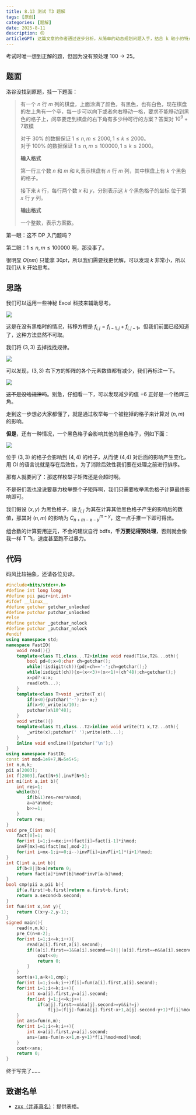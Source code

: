 ```yaml
---
title: 8.13 测试 T3 题解
tags: [原创]
categories: [题解]
date: 2025-8-11
description: 😠
articleGPT: 这篇文章的作者通过逐步分析，从简单的动态规划问题入手，结合 k 较小的特点，最终推导出用容斥原理和组合数学解决问题的思路，强调了预处理组合数的重要性。
---
```


考试时唯一想到正解的题，但因为没有预处理 $100\to 25$。

## 题面

洛谷没找到原题，挂一下题面：

> 有一个 $n$ 行 $m$ 列的棋盘，上面涂满了颜色，有黑色，也有白色，现在棋盘的左上角有一个卒，每一步可以向下或者向右移动一格，要求不能移动到黑色的格子上，问卒要走到棋盘的右下角有多少种可行的方案？答案对 $10^9+7$取模
> 
> 对于 $30\%$ 的数据保证 $1\le n,m\le 2000,1\le k \le 2000$。  
> 对于 $100\%$ 的数据保证 $1 \le n,m \le 100000, 1 \le k \le 2000$。
> 
> **输入格式**
> 
> 第一行三个数 $n$ 和 $m$ 和 $k$,表示棋盘有 $n$ 行 $m$ 列，其中棋盘上有 $k$ 个黑色的格子。
> 
> 接下来 $k$ 行，每行两个数 $x$ 和 $y$，分别表示这 $k$ 个黑色格子的坐标 位于第 $x$ 行 $y$ 列。
> 
> **输出格式**
> 
> 一个整数，表示方案数。

第一眼：这不 DP 入门题吗？

第二眼：$1 \le n,m \le 100000$ 啊，那没事了。

很明显 $O(nm)$ 只能拿 $30pt$，所以我们需要找更优解，可以发现 $k$ 非常小，所以我们从 $k$ 开始思考。

## 思路

我们可以运用一些神秘 Excel 科技来辅助思考。

![](https://cdn.luogu.com.cn/upload/image_hosting/vr7dgdcv.png)

这是在没有黑格时的情况，转移方程是 $f_{i,j}=f_{i-1,j}+f_{i,j-1}$。但我们前面已经知道了，这种方法显然不可取。

我们将 $(3,3)$ 去掉找找规律。

![](https://cdn.luogu.com.cn/upload/image_hosting/kuf6rqh9.png)

可以发现，$(3,3)$ 右下方的矩阵的各个元素数值都有减少，我们再标注一下。

![](https://cdn.luogu.com.cn/upload/image_hosting/w83v54qo.png)

~~这不是没啥规律吗~~。别急，仔细看一下，可以发现减少的值 $\div 6$ 正好是一个杨辉三角。

走到这一步想必大家都懂了，就是通过枚举每一个被挖掉的格子来计算对 $(n,m)$ 的影响。

**但是**，还有一种情况，一个黑色格子会影响其他的黑色格子，例如下面：

![](https://cdn.luogu.com.cn/upload/image_hosting/b4t2m60u.png)

位于 $(3,3)$ 的格子会影响到 $(4,4)$ 的格子，从而使 (4,4) 对后面的影响产生变化，用 OI 的语言说就是存在后效性，为了消除后效性我们要在处理之前进行排序。

那有人就要问了：那这样枚举子矩阵还是会超时啊。

不是哥们我也没说要暴力枚举整个子矩阵啊，我们只需要枚举黑色格子计算最终影响即可。

我们假设 $(x,y)$ 为黑色格子，设 $f_{i,j}$ 为其在计算其他黑色格子产生的影响后的数值，那其对 $(n,m)$ 的影响为 $C_{n+m-x-y}^{m-y}$，这一点手推一下即可得出。

组合数的计算要用逆元，不会的建议自行 bdfs，**千万要记得预处理**，否则就会像我一样 T 飞，速度甚至跑不过暴力。

## 代码

码风比较抽象，还请各位见谅。

```cpp
#include<bits/stdc++.h>
#define int long long
#define pii pair<int,int>
#ifdef __linux__
#define getchar getchar_unlocked
#define putchar putchar_unlocked
#else
#define getchar _getchar_nolock
#define putchar _putchar_nolock
#endif
using namespace std;
namespace FastIO{
	void read(){}
	template<class T1,class...T2>inline void read(T1&x,T2&...oth){
		bool pd=0;x=0;char ch=getchar();
		while(!isdigit(ch)){pd|=ch=='-';ch=getchar();}
		while(isdigit(ch)){x=(x<<3)+(x<<1)+(ch^48);ch=getchar();}
		x=pd?-x:x;
		read(oth...);
	}
	template<class T>void _write(T x){
		if(x<0){putchar('-');x=-x;}
		if(x>9)_write(x/10);
		putchar(x%10^48);
	}
	void write(){}
	template<class T1,class...T2>inline void write(T1 x,T2...oth){
		_write(x);putchar(' ');write(oth...);
	}
	inline void endline(){putchar('\n');}
}
using namespace FastIO;
const int mod=1e9+7,N=5e5+5;
int n,m,k;
pii a[2003];
int f[2003],fact[N+5],invF[N+5];
int mi(int a,int b){
	int res=1;
	while(b){
		if(b&1)res=res*a%mod;
		a=a*a%mod;
		b>>=1;
	}
	return res;
}
void pre_C(int mx){
	fact[0]=1;
	for(int i=1;i<=mx;i++)fact[i]=fact[i-1]*i%mod;
	invF[mx]=mi(fact[mx],mod-2);
	for(int i=mx-1;i>=0;i--)invF[i]=invF[i+1]*(i+1)%mod;
}
int C(int a,int b){
	if(b<0||b>a)return 0;
	return fact[a]*invF[b]%mod*invF[a-b]%mod;
}
bool cmp(pii a,pii b){
	if(a.first!=b.first)return a.first<b.first;
	return a.second<b.second;
}
int fun(int x,int y){
	return C(x+y-2,y-1);
}
signed main(){
	read(n,m,k);
	pre_C(n+m-2);
	for(int i=1;i<=k;i++){
		read(a[i].first,a[i].second);
		if((a[i].first==1&&a[i].second==1)||(a[i].first==n&&a[i].second==m)){
			cout<<0;
			return 0;
		}
	}
	sort(a+1,a+k+1,cmp);
	for(int i=1;i<=k;i++)f[i]=fun(a[i].first,a[i].second);
	for(int i=1;i<=k;i++){
		int x=a[i].first,y=a[i].second;
		for(int j=1;j<=k;j++)
			if(a[j].first>=x&&a[j].second>=y&&i!=j)
				f[j]=(f[j]-fun(a[j].first-x+1,a[j].second-y+1)*f[i]%mod+mod)%mod;
	}
	int ans=fun(n,m);
	for(int i=1;i<=k;i++){
		int x=a[i].first,y=a[i].second;
		ans=(ans-fun(n-x+1,m-y+1)*f[i]%mod+mod)%mod;
	}
	cout<<ans;
	return 0;
}
```

终于写完了……

## 致谢名单

- [zxx（并非真名）](https://www.luogu.com.cn/user/1167457)：提供表格。
